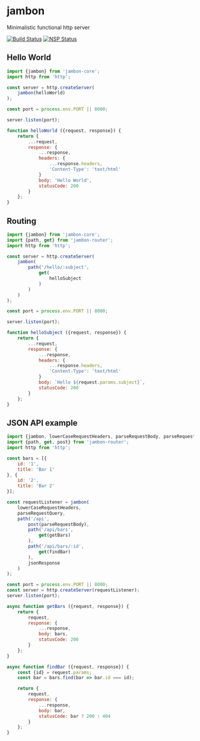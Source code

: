 # jambon
Minimalistic functional http server

[![Build Status](https://travis-ci.org/jonatanpedersen/jambon.svg?branch=master)](https://travis-ci.org/jonatanpedersen/jambon)
[![NSP Status](https://nodesecurity.io/orgs/jonatanpedersen/projects/66fa69df-c041-499b-9867-5dec8475fc8d/badge)](https://nodesecurity.io/orgs/jonatanpedersen/projects/66fa69df-c041-499b-9867-5dec8475fc8d)

## Hello World

``` javascript
import {jambon} from 'jambon-core';
import http from 'http';

const server = http.createServer(
	jambon(helloWorld)
);

const port = process.env.PORT || 8000;

server.listen(port);

function helloWorld ({request, response}) {
	return {
		...request,
		response: {
			...response,
			headers: {
				...response.headers,
				'Content-Type': 'text/html'
			}
			body: 'Hello World',
			statusCode: 200
		}
	};
}
```

## Routing

``` javascript
import {jambon} from 'jambon-core';
import {path, get} from 'jambon-router';
import http from 'http';

const server = http.createServer(
	jambon(
		path('/hello/:subject',
			get(
				helloSubject
			)
		)
	)
);

const port = process.env.PORT || 8000;

server.listen(port);

function helloSubject ({request, response}) {
	return {
		...request,
		response: {
			...response,
			headers: {
				...response.headers,
				'Content-Type': 'text/html'
			}
			body: `Hello ${request.params.subject}`,
			statusCode: 200
		}
	};
}
```

## JSON API example
``` javascript
import {jambon, lowerCaseRequestHeaders, parseRequestBody, parseRequestQuery, jsonResponse} from 'jambon-core';
import {path, get, post} from 'jambon-router';
import http from 'http';

const bars = [{
	id: '1',
	title: 'Bar 1'
}, {
	id: '2',
	title: 'Bar 2'
}];

const requestListener = jambon(
	lowerCaseRequestHeaders,
	parseRequestQuery,
	path('/api',
		post(parseRequestBody),
		path('/api/bars',
			get(getBars)
		),
		path('/api/bars/:id',
			get(findBar)
		),
		jsonResponse
	)
);

const port = process.env.PORT || 8000;
const server = http.createServer(requestListener);
server.listen(port);

async function getBars ({request, response}) {
	return {
		request,
		response: {
			...response,
			body: bars,
			statusCode: 200
		}
	};
}

async function findBar ({request, response}) {
	const {id} = request.params;
	const bar = bars.find(bar => bar.id === id);

	return {
		request,
		response: {
			...response,
			body: bar,
			statusCode: bar ? 200 : 404
		}
	};
}
```
